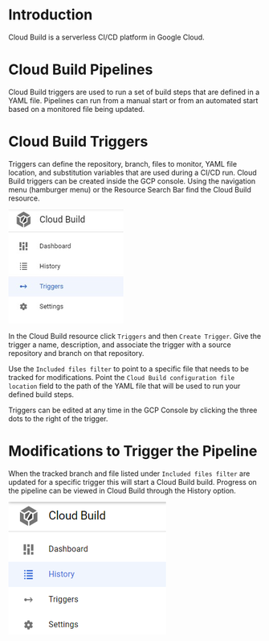 # Introduction

Cloud Build is a serverless CI/CD platform in Google Cloud.

# Cloud Build Pipelines
Cloud Build triggers are used to run a set of build steps that are defined in a YAML file. Pipelines can run from a manual start or from an automated start based on a monitored file being updated.

# Cloud Build Triggers 
Triggers can define the repository, branch, files to monitor, YAML file location, and substitution variables that are used during a CI/CD run. Cloud Build triggers can be created inside the GCP console. Using the navigation menu (hamburger menu) or the Resource Search Bar find the Cloud Build resource.

![](./images/triggers.jpg)

In the Cloud Build resource click `Triggers` and then `Create Trigger`. Give the trigger a name, description, and associate the trigger with a source repository and branch on that repository.

Use the `Included files filter` to point to a specific file that needs to be tracked for modifications. Point the `Cloud Build configuration file location` field to the path of the YAML file that will be used to run your defined build steps.

Triggers can be edited at any time in the GCP Console by clicking the three dots to the right of the trigger. 

# Modifications to Trigger the Pipeline

When the tracked branch and file listed under `Included files filter` are updated for a specific trigger this will start a Cloud Build build. Progress on the pipeline can be viewed in Cloud Build through the History option.

![](./images/cloudbuild-history.PNG)